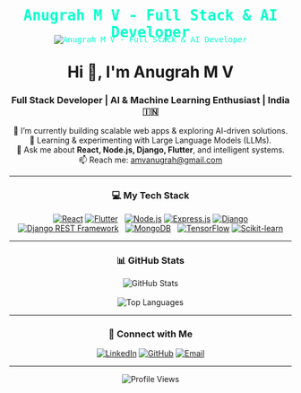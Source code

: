 <!--
Hello Anugrah!

Upgraded GitHub Profile README.
-->

<!-- Banner Image -->
<p align="center">
<img src="https://encrypted-tbn0.gstatic.com/images?q=tbn:ANd9GcRw5N5cq7qQfHpwtq1YWl8kR3Y1HckMZXl5ag&s" 
     alt="Anugrah M V - Full Stack & AI Developer" 
     style="border-radius:10px; background-image: url('https://i.ibb.co/fQ2SszP/code-bg.png'); background-size: cover; padding: 40px; color: #00ffcc; font-family: monospace;">
</p>

<p align="center" style="margin-top:-120px; font-size:26px; font-weight:bold; color:#00ffcc; font-family:monospace;">
Anugrah M V - Full Stack & AI Developer
</p>


<!-- Introduction -->
<h1 align="center">Hi 👋, I'm Anugrah M V</h1>
<h3 align="center">Full Stack Developer | AI & Machine Learning Enthusiast | India 🇮🇳</h3>

<p align="center">
🔭 I’m currently building scalable web apps & exploring AI-driven solutions.<br>
🌱 Learning & experimenting with Large Language Models (LLMs).<br>
💬 Ask me about <strong>React, Node.js, Django, Flutter</strong>, and intelligent systems.<br>
📫 Reach me: <a href="mailto:amvanugrah@gmail.com">amvanugrah@gmail.com</a>
</p>

---

<!-- Tech Stack -->
<h3 align="center">💻 My Tech Stack</h3>
<p align="center">
<a href="https://reactjs.org/" target="_blank" rel="noreferrer"><img src="https://img.shields.io/badge/React-20232A?style=for-the-badge&logo=react&logoColor=61DAFB" alt="React"></a>
<a href="https://flutter.dev" target="_blank" rel="noreferrer"><img src="https://img.shields.io/badge/Flutter-02569B?style=for-the-badge&logo=flutter&logoColor=white" alt="Flutter"></a>
&nbsp;
<a href="https://nodejs.org" target="_blank" rel="noreferrer"><img src="https://img.shields.io/badge/Node.js-339933?style=for-the-badge&logo=nodedotjs&logoColor=white" alt="Node.js"></a>
<a href="https://expressjs.com" target="_blank" rel="noreferrer"><img src="https://img.shields.io/badge/Express.js-000000?style=for-the-badge&logo=express&logoColor=white" alt="Express.js"></a>
<a href="https://www.djangoproject.com/" target="_blank" rel="noreferrer"><img src="https://img.shields.io/badge/Django-092E20?style=for-the-badge&logo=django&logoColor=white" alt="Django"></a>
<a href="https://www.django-rest-framework.org/" target="_blank" rel="noreferrer"><img src="https://img.shields.io/badge/Django%20REST-A30000?style=for-the-badge&logo=django&logoColor=white" alt="Django REST Framework"></a>
&nbsp;
<a href="https://www.mongodb.com/" target="_blank" rel="noreferrer"><img src="https://img.shields.io/badge/MongoDB-47A248?style=for-the-badge&logo=mongodb&logoColor=white" alt="MongoDB"></a>
&nbsp;
<a href="https://www.tensorflow.org" target="_blank" rel="noreferrer"><img src="https://img.shields.io/badge/TensorFlow-FF6F00?style=for-the-badge&logo=tensorflow&logoColor=white" alt="TensorFlow"></a>
<a href="https://scikit-learn.org/" target="_blank" rel="noreferrer"><img src="https://img.shields.io/badge/scikit_learn-F7931E?style=for-the-badge&logo=scikit-learn&logoColor=white" alt="Scikit-learn"></a>
</p>

---

<!-- GitHub Stats -->
<h3 align="center">📊 GitHub Stats</h3>
<p align="center">
<img align="center" src="https://github-readme-stats.vercel.app/api?username=Anugrxh&show_icons=true&count_private=true&theme=radical&hide_border=true" alt="GitHub Stats" />
<br><br>
<img align="center" src="https://github-readme-stats.vercel.app/api/top-langs?username=Anugrxh&layout=compact&theme=radical&hide_border=true" alt="Top Languages" />
</p>

---

<!-- Connect with Me -->
<h3 align="center">🤝 Connect with Me</h3>
<p align="center">
<a href="https://linkedin.com/in/anugrah-m-v-187203271/" target="_blank"><img src="https://img.shields.io/badge/LinkedIn-0077B5?style=for-the-badge&logo=linkedin&logoColor=white" alt="LinkedIn" /></a>
<a href="https://github.com/Anugrxh" target="_blank"><img src="https://img.shields.io/badge/GitHub-181717?style=for-the-badge&logo=github&logoColor=white" alt="GitHub" /></a>
<a href="mailto:amvanugrah@gmail.com" target="_blank"><img src="https://img.shields.io/badge/Email-D14836?style=for-the-badge&logo=gmail&logoColor=white" alt="Email" /></a>
</p>

---

<!-- Footer -->
<p align="center">
<img src="https://komarev.com/ghpvc/?username=Anugrxh&label=Profile%20Views&color=0e75b6&style=flat" alt="Profile Views" />
</p>

